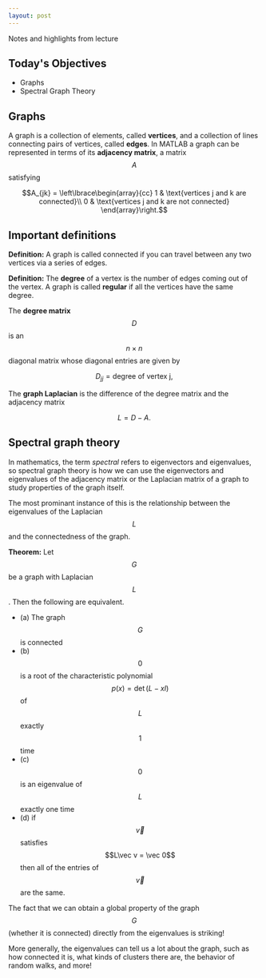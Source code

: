 ```yaml
---
layout: post
---
```


Notes and highlights from lecture

## Today's Objectives

* Graphs
* Spectral Graph Theory

## Graphs

A graph is a collection of elements, called **vertices**, and a collection of lines connecting pairs of vertices, called **edges**.
In MATLAB a graph can be represented in terms of its **adjacency matrix**, a matrix $$A$$ satisfying

$$A_{jk} = \left\lbrace\begin{array}{cc}
1 & \text{vertices j and k are connected}\\
0 & \text{vertices j and k are not connected}
\end{array}\right.$$

## Important definitions

**Definition:** A graph is called connected if you can travel between any two vertices via a series of edges.

**Definition:** The **degree** of a vertex is the number of edges coming out of the vertex.  A graph is called **regular** if all the vertices have the same degree.

The **degree matrix** $$D$$ is an $$n\times n$$ diagonal matrix whose diagonal entries are given by

$$D_{jj} = \text{degree of vertex j},$$

The **graph Laplacian** is the difference of the degree matrix and the adjacency matrix

$$L = D-A.$$

## Spectral graph theory

In mathematics, the term *spectral* refers to eigenvectors and eigenvalues, so spectral graph theory is how we can use the eigenvectors and eigenvalues of the adjacency matrix or the Laplacian matrix of a graph to study properties of the graph itself.

The most prominant instance of this is the relationship between the eigenvalues of the Laplacian $$L$$ and the connectedness of the graph.

**Theorem:** Let $$G$$ be a graph with Laplacian $$L$$.  Then the following are equivalent.

* (a) The graph $$G$$ is connected
* (b) $$0$$ is a root of the characteristic polynomial $$p(x) = \det(L-xI)$$ of $$L$$ exactly $$1$$ time
* (c) $$0$$ is an eigenvalue of $$L$$ exactly one time
* (d) if $$\vec v$$ satisfies $$L\vec v = \vec 0$$ then all of the entries of $$\vec v$$ are the same.

The fact that we can obtain a global property of the graph $$G$$ (whether it is connected) directly from the eigenvalues is striking!

More generally, the eigenvalues can tell us a lot about the graph, such as how connected it is, what kinds of clusters there are, the behavior of random walks, and more!


